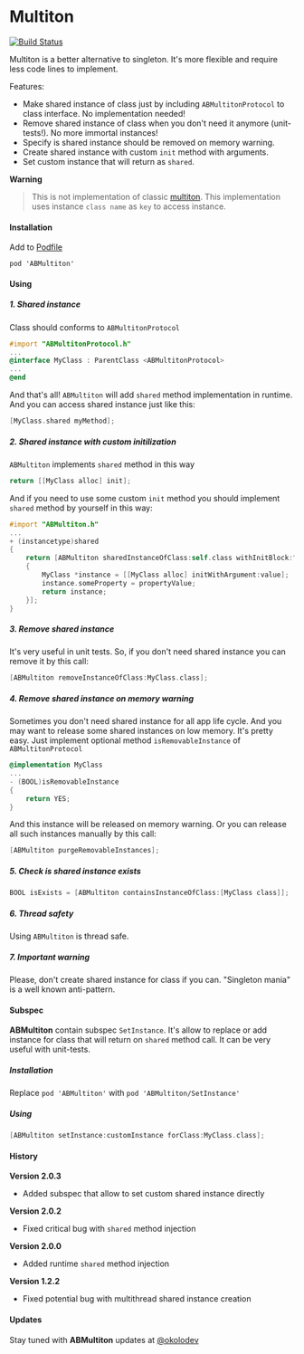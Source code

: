 Multiton
========

[![Build Status](https://travis-ci.org/belkevich/multiton.png?branch=master)](https://travis-ci.org/belkevich/multiton)

Multiton is a better alternative to singleton. It's more flexible and require less code lines to implement. 

Features:
* Make shared instance of class just by including `ABMultitonProtocol` to class interface. No implementation needed!
* Remove shared instance of class when you don't need it anymore (unit-tests!). No more immortal instances!
* Specify is shared instance should be removed on memory warning. 
* Create shared instance with custom `init` method with arguments. 
* Set custom instance that will return as `shared`.

**Warning**
> This is not implementation of classic [multiton](http://en.wikipedia.org/wiki/Multiton_pattern). This implementation uses instance `class name` as `key` to access instance.

#### Installation

Add to [Podfile](https://github.com/CocoaPods/CocoaPods/wiki/A-Podfile)
```
pod 'ABMultiton'
```

#### Using

##### 1. Shared instance
Class should conforms to `ABMultitonProtocol`

```objective-c
#import "ABMultitonProtocol.h"
...
@interface MyClass : ParentClass <ABMultitonProtocol>
...
@end
```
And that's all! `ABMultiton` will add `shared` method implementation in runtime. And you can access shared instance just like this:
```objective-c
[MyClass.shared myMethod];
```

##### 2. Shared instance with custom initilization
`ABMultiton` implements `shared` method in this way
```objective-c
return [[MyClass alloc] init];
```

And if you need to use some custom `init` method you should implement `shared` method by yourself in this way:
```objective-c
#import "ABMultiton.h"
...
+ (instancetype)shared
{
    return [ABMultiton sharedInstanceOfClass:self.class withInitBlock:^id
    {
        MyClass *instance = [[MyClass alloc] initWithArgument:value];
        instance.someProperty = propertyValue;
        return instance;
    }];
}
```

##### 3. Remove shared instance
It's very useful in unit tests. So, if you don't need shared instance you can remove it by this call:
```objective-c
[ABMultiton removeInstanceOfClass:MyClass.class];
```

##### 4. Remove shared instance on memory warning 
Sometimes you don't need shared instance for all app life cycle. And you may want to release some shared instances on low memory. It's pretty easy. Just implement optional method `isRemovableInstance` of `ABMultitonProtocol`
```objective-c
@implementation MyClass
...
- (BOOL)isRemovableInstance
{
    return YES;
}
```
And this instance will be released on memory warning. Or you can release all such instances manually by this call:
```objective-c
[ABMultiton purgeRemovableInstances];
```

##### 5. Check is shared instance exists
```objective-c
BOOL isExists = [ABMultiton containsInstanceOfClass:[MyClass class]];
```

##### 6. Thread safety
Using `ABMultiton` is thread safe.

##### 7. Important warning
Please, don't create shared instance for class if you can. "Singleton mania" is a well known anti-pattern.

#### Subspec
**ABMultiton** contain subspec `SetInstance`. It's allow to replace or add instance for class that will return on `shared` method call. It can be very useful with unit-tests.

##### Installation
Replace `pod 'ABMultiton'` with `pod 'ABMultiton/SetInstance'`

##### Using
```objective-c
[ABMultiton setInstance:customInstance forClass:MyClass.class];
```

#### History

**Version 2.0.3**
* Added subspec that allow to set custom shared instance directly

**Version 2.0.2**
* Fixed critical bug with `shared` method injection

**Version 2.0.0**
* Added runtime `shared` method injection

**Version 1.2.2**
* Fixed potential bug with multithread shared instance creation

#### Updates
Stay tuned with **ABMultiton** updates at [@okolodev](https://twitter.com/okolodev)
